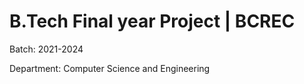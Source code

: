 # B.Tech Final year Project | BCREC 
Batch: 2021-2024

Department: Computer Science and Engineering
